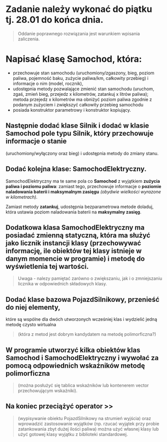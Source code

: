 # Zadanie należy wykonać do piątku tj. 28.01 do końca dnia. 
> Oddanie poprawnego rozwiązania jest warunkiem wpisania zaliczenia.

# Napisać klasę Samochod, która:
- przechowuje stan samochodu (uruchomiony/zgaszony, bieg, poziom paliwa, pojemność baku, zużycie paliwa/km, całkowity przebieg) i informacje o nim (model, rocznik),
- udostępnia metody pozwalające zmienić stan samochodu (uruchom, zgaś, zmień bieg, przejedz x kilometrów, zatankuj x litrów paliwa);
metoda przejedz x kilometrów ma obniżyć poziom paliwa zgodnie z podanym zużyciem i zwiększyć całkowity przebieg samochodu
- posiada konstruktor parametrowy i konstruktor kopiujący.

## Następnie dodać klase **Silnik** i dodać w klasie Samochod pole typu Silnik, który przechowuje informacje o stanie 
(uruchomiony/wyłączony oraz bieg) i udostępnia metody do zmiany stanu.

## Dodać kolejna klase: **SamochodElektryczny**.
SamochodElektryczny ma te same pola co **Samochod** z wyjątkiem **zużycia paliwa i poziomu paliwa**: zamiast tego, przechowuje informacje o **poziomie naladowania baterii i maksymalnym zasięgu** *(obydwie wielkości wyrazone w kilometrach).*

Zamiast metody **zatankuj**, udostępnia bezparametrowa metode doladuj, która ustawia poziom naladowania baterii na **maksymalny zasięg**.

## Dodatkowa klasa **SamochodElektryczny** ma posiadać zmienną statyczną, która ma służyć jako licznik instancji klasy (przechowywać informację, ile obiektów tej klasy istnieje w danym momencie w programie) i metodę do wyświetlenia tej wartości. 
> Uwaga - nalezy pamiętać zarówno o zwiększaniu, jak i o zmniejszaniu licznika w odpowiednich składowych klasy.

## Dodać klase bazowa **PojazdSilnikowy**, przenieść do niej elementy,
które są wspólne dla dwóch utworzonych wcześniej klas i wydzielić jedną metodę czysto wirtualna 
> (która z metod jest dobrym kandydatem na metodę polimorficzna?)

## W programie utworzyć kilka obiektów klas **Samochod** i **SamochodElektryczny** i wywołać za pomocą odpowiednich wskaźników metodę polimorficzna 
> (można posłużyć się tablica wskaźników lub kontenerem vector przechowującym wskaźniki).

## Na koniec **przeciążyć operator >>** 
> (wypisywanie obiektu PojazdSilnikowy na strumień wyjścia) 
oraz wprowadzić zastosowanie wyjątków 
> (np. rzucać wyjątek przy probie zatankowania zbyt dużej ilości paliwa) 
można użyć własnej klasy lub użyć gotowej klasy wyjątku z biblioteki standardowej.